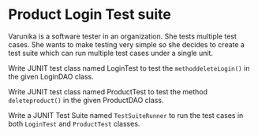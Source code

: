 # Product Login Test suite

Varunika is a software tester in an organization. She tests multiple test cases. She wants to make testing very simple so she decides to create a test suite which can run multiple test cases under a single unit.

Write JUNIT test class named LoginTest to test the `methoddeleteLogin()` in the given LoginDAO class.

Write JUNIT test class named ProductTest to test the method `deleteproduct()` in the given ProductDAO class.

Write a JUNIT Test Suite named `TestSuiteRunner` to run the test cases in both `LoginTest` and `ProductTest` classes.